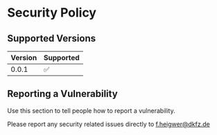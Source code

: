 # Security Policy

## Supported Versions

| Version | Supported          |
| ------- | ------------------ |
| 0.0.1   | :white_check_mark: |

## Reporting a Vulnerability

Use this section to tell people how to report a vulnerability.

Please report any security related issues directly to f.heigwer@dkfz.de
